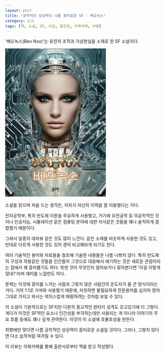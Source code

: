 ```yaml
---
layout: post
title: "공학적인 상상력이 나름 흥미로운 SF - 베오녹스"
category: 도서
tags: [책, 소설, SF, 이설, 좋은땅, 이북카페, 서평]
---
```


'베오녹스(Beo Nox)'는
유전자 조작과 가상현실을 소재로 한 SF 소설이다.

![표지](/images/beo-nox-book-h480.jpg)

소설을 읽으며 처음 드는 생각은,
저자가 자신의 이력을 잘 이용했다는 거다.

전자공학부, 특히 반도체 이론을 주요하게 사용했고,
거기에 유전공학 등 의공학적인 것이나
인공지능, 시뮬레이션 같은 컴퓨팅 분야에 대한 지식같은 것들을
꽤나 솔직하게 결합했기 때문이다.

그래서 일종의 데자뷰 같은 것도 많이 느낀다.
같은 소재를 비슷하게 사용한 것도 있고,
반대로 다르게 사용한 것도 있어
괜히 비교해보게 되기도 한다.

여러 기술적인 용어와 자료들을 참조해 기술한 내용들은 나름 나쁘지 않다.
특히 반도체의 구성과 작용같은 것들을
인간들의 그것으로 대응해서 얘기하는 것은
새로운 관점이라는 점에서 꽤 흥미롭기도 하다.
빗댄 것이 무엇인지 알아보거나 찾아본다면
'이걸 이렇게 댔네?'라며 재미를 느낄만도 하다.

문제는 이것에 흥미를 느끼는 사람과 그렇지 않은 사람간의 온도차가 좀 큰 방식이라는 거다.
거의 1:1로 가져와 사용했기 때문에,
자칫하면 불필요하게 전문용어를 심지어 영어 그대로 가지고 와서는
억지스럽게 매핑하려는 것처럼 보일 수 있다.

이 소설이 기본적으로는 SF지만 다분히 종교적인 판타지 성격도 갖고있기에 더 그렇다.
게다가 이것은 SF적인 요소나 인간성을 부각하는데만 사용되는 게 아니라
이야기의 주요 흐름 등에도 꽤나 깊게 관여한다.
이것이 이 소설에 호불호성을 만든다.

취향에만 맞다면 나름 공학적인 상상력이 흥미로운 소설일 것이다.
그러나, 그렇지 않다면 다소 습작처럼 여겨질 수 있다.



<div class="im im-info">
이 리뷰는 이북카페를 통해 출판사로부터 책을 받고 작성했다.
</div>
